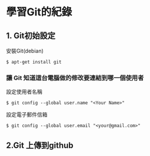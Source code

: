 # 學習Git的紀錄
## 1. Git初始設定
安裝Git(debian)
```
$ apt-get install git
```
### 讓 Git 知道這台電腦做的修改要連結到哪一個使用者
設定使用者名稱
```
$ git config --global user.name "<Your Name>"
```
設定電子郵件信箱
```
$ git config --global user.email "<your@gmail.com>"
```
## 2.Git 上傳到github

